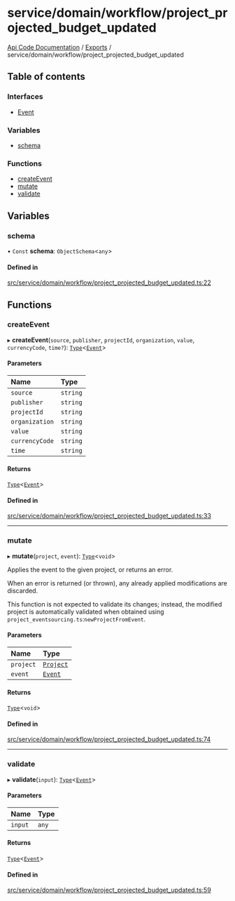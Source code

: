 # service/domain/workflow/project\_projected\_budget\_updated
 
[Api Code Documentation](../README.md) / [Exports](../modules.md) / service/domain/workflow/project\_projected\_budget\_updated

## Table of contents

### Interfaces

- [Event](../interfaces/service_domain_workflow_project_projected_budget_updated.Event.md)

### Variables

- [schema](service_domain_workflow_project_projected_budget_updated.md#schema)

### Functions

- [createEvent](service_domain_workflow_project_projected_budget_updated.md#createevent)
- [mutate](service_domain_workflow_project_projected_budget_updated.md#mutate)
- [validate](service_domain_workflow_project_projected_budget_updated.md#validate)

## Variables

### schema

• `Const` **schema**: `ObjectSchema`<`any`\>

#### Defined in

[src/service/domain/workflow/project_projected_budget_updated.ts:22](https://github.com/openkfw/TruBudget/blob/0804644/api/src/service/domain/workflow/project_projected_budget_updated.ts#L22)

## Functions

### createEvent

▸ **createEvent**(`source`, `publisher`, `projectId`, `organization`, `value`, `currencyCode`, `time?`): [`Type`](result.md#type)<[`Event`](../interfaces/service_domain_workflow_project_projected_budget_updated.Event.md)\>

#### Parameters

| Name | Type |
| :------ | :------ |
| `source` | `string` |
| `publisher` | `string` |
| `projectId` | `string` |
| `organization` | `string` |
| `value` | `string` |
| `currencyCode` | `string` |
| `time` | `string` |

#### Returns

[`Type`](result.md#type)<[`Event`](../interfaces/service_domain_workflow_project_projected_budget_updated.Event.md)\>

#### Defined in

[src/service/domain/workflow/project_projected_budget_updated.ts:33](https://github.com/openkfw/TruBudget/blob/0804644/api/src/service/domain/workflow/project_projected_budget_updated.ts#L33)

___

### mutate

▸ **mutate**(`project`, `event`): [`Type`](result.md#type)<`void`\>

Applies the event to the given project, or returns an error.

When an error is returned (or thrown), any already applied modifications are
discarded.

This function is not expected to validate its changes; instead, the modified project
is automatically validated when obtained using
`project_eventsourcing.ts`:`newProjectFromEvent`.

#### Parameters

| Name | Type |
| :------ | :------ |
| `project` | [`Project`](../interfaces/service_domain_workflow_project.Project.md) |
| `event` | [`Event`](../interfaces/service_domain_workflow_project_projected_budget_updated.Event.md) |

#### Returns

[`Type`](result.md#type)<`void`\>

#### Defined in

[src/service/domain/workflow/project_projected_budget_updated.ts:74](https://github.com/openkfw/TruBudget/blob/0804644/api/src/service/domain/workflow/project_projected_budget_updated.ts#L74)

___

### validate

▸ **validate**(`input`): [`Type`](result.md#type)<[`Event`](../interfaces/service_domain_workflow_project_projected_budget_updated.Event.md)\>

#### Parameters

| Name | Type |
| :------ | :------ |
| `input` | `any` |

#### Returns

[`Type`](result.md#type)<[`Event`](../interfaces/service_domain_workflow_project_projected_budget_updated.Event.md)\>

#### Defined in

[src/service/domain/workflow/project_projected_budget_updated.ts:59](https://github.com/openkfw/TruBudget/blob/0804644/api/src/service/domain/workflow/project_projected_budget_updated.ts#L59)
